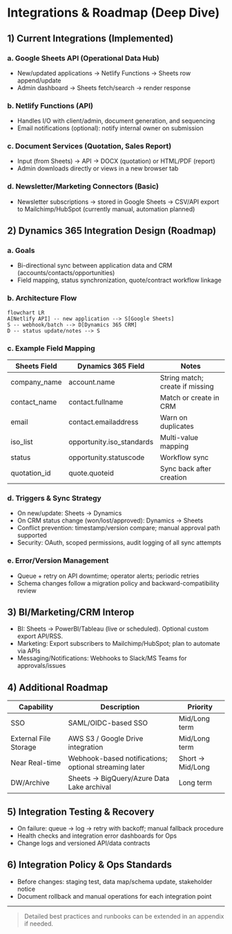# Integrations & Roadmap (Deep Dive)

## 1) Current Integrations (Implemented)

### a. Google Sheets API (Operational Data Hub)
- New/updated applications → Netlify Functions → Sheets row append/update
- Admin dashboard → Sheets fetch/search → render response

### b. Netlify Functions (API)
- Handles I/O with client/admin, document generation, and sequencing
- Email notifications (optional): notify internal owner on submission

### c. Document Services (Quotation, Sales Report)
- Input (from Sheets) → API → DOCX (quotation) or HTML/PDF (report)
- Admin downloads directly or views in a new browser tab

### d. Newsletter/Marketing Connectors (Basic)
- Newsletter subscriptions → stored in Google Sheets → CSV/API export to Mailchimp/HubSpot (currently manual, automation planned)

## 2) Dynamics 365 Integration Design (Roadmap)

### a. Goals
- Bi-directional sync between application data and CRM (accounts/contacts/opportunities)
- Field mapping, status synchronization, quote/contract workflow linkage

### b. Architecture Flow
```mermaid
flowchart LR
A[Netlify API] -- new application --> S[Google Sheets]
S -- webhook/batch --> D[Dynamics 365 CRM]
D -- status update/notes --> S
```

### c. Example Field Mapping
| Sheets Field | Dynamics 365 Field | Notes |
|--------------|--------------------|-------|
| company_name | account.name | String match; create if missing |
| contact_name | contact.fullname | Match or create in CRM |
| email | contact.emailaddress | Warn on duplicates |
| iso_list | opportunity.iso_standards | Multi-value mapping |
| status | opportunity.statuscode | Workflow sync |
| quotation_id | quote.quoteid | Sync back after creation |

### d. Triggers & Sync Strategy
- On new/update: Sheets → Dynamics
- On CRM status change (won/lost/approved): Dynamics → Sheets
- Conflict prevention: timestamp/version compare; manual approval path supported
- Security: OAuth, scoped permissions, audit logging of all sync attempts

### e. Error/Version Management
- Queue + retry on API downtime; operator alerts; periodic retries
- Schema changes follow a migration policy and backward-compatibility review

## 3) BI/Marketing/CRM Interop
- BI: Sheets → PowerBI/Tableau (live or scheduled). Optional custom export API/RSS.
- Marketing: Export subscribers to Mailchimp/HubSpot; plan to automate via APIs
- Messaging/Notifications: Webhooks to Slack/MS Teams for approvals/issues

## 4) Additional Roadmap
| Capability | Description | Priority |
|-----------|-------------|----------|
| SSO | SAML/OIDC-based SSO | Mid/Long term |
| External File Storage | AWS S3 / Google Drive integration | Mid/Long term |
| Near Real-time | Webhook-based notifications; optional streaming later | Short → Mid/Long |
| DW/Archive | Sheets → BigQuery/Azure Data Lake archival | Long term |

## 5) Integration Testing & Recovery
- On failure: queue → log → retry with backoff; manual fallback procedure
- Health checks and integration error dashboards for Ops
- Change logs and versioned API/data contracts

## 6) Integration Policy & Ops Standards
- Before changes: staging test, data map/schema update, stakeholder notice
- Document rollback and manual operations for each integration point

---

> Detailed best practices and runbooks can be extended in an appendix if needed.
